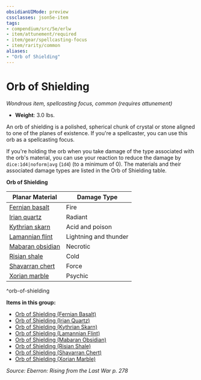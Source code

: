 ```yaml
---
obsidianUIMode: preview
cssclasses: json5e-item
tags:
- compendium/src/5e/erlw
- item/attunement/required
- item/gear/spellcasting-focus
- item/rarity/common
aliases: 
- "Orb of Shielding"
---
```

# Orb of Shielding
*Wondrous item, spellcasting focus, common (requires attunement)*  

- **Weight**: 3.0 lbs.

An orb of shielding is a polished, spherical chunk of crystal or stone aligned to one of the planes of existence. If you're a spellcaster, you can use this orb as a spellcasting focus.

If you're holding the orb when you take damage of the type associated with the orb's material, you can use your reaction to reduce the damage by `dice:1d4|noform|avg` (`1d4`) (to a minimum of 0). The materials and their associated damage types are listed in the Orb of Shielding table.

**Orb of Shielding**

| Planar Material | Damage Type |
|-----------------|-------------|
| [Fernian basalt](2-Mechanics/CLI/items/orb-of-shielding-fernian-basalt-erlw.md) | Fire |
| [Irian quartz](2-Mechanics/CLI/items/orb-of-shielding-irian-quartz-erlw.md) | Radiant |
| [Kythrian skarn](2-Mechanics/CLI/items/orb-of-shielding-kythrian-skarn-erlw.md) | Acid and poison |
| [Lamannian flint](2-Mechanics/CLI/items/orb-of-shielding-lamannian-flint-erlw.md) | Lightning and thunder |
| [Mabaran obsidian](2-Mechanics/CLI/items/orb-of-shielding-mabaran-obsidian-erlw.md) | Necrotic |
| [Risian shale](2-Mechanics/CLI/items/orb-of-shielding-risian-shale-erlw.md) | Cold |
| [Shavarran chert](2-Mechanics/CLI/items/orb-of-shielding-shavarran-chert-erlw.md) | Force |
| [Xorian marble](2-Mechanics/CLI/items/orb-of-shielding-xorian-marble-erlw.md) | Psychic |
^orb-of-shielding

**Items in this group:**

- [Orb of Shielding (Fernian Basalt)](2-Mechanics/CLI/items/orb-of-shielding-fernian-basalt-erlw.md)
- [Orb of Shielding (Irian Quartz)](2-Mechanics/CLI/items/orb-of-shielding-irian-quartz-erlw.md)
- [Orb of Shielding (Kythrian Skarn)](2-Mechanics/CLI/items/orb-of-shielding-kythrian-skarn-erlw.md)
- [Orb of Shielding (Lamannian Flint)](2-Mechanics/CLI/items/orb-of-shielding-lamannian-flint-erlw.md)
- [Orb of Shielding (Mabaran Obsidian)](2-Mechanics/CLI/items/orb-of-shielding-mabaran-obsidian-erlw.md)
- [Orb of Shielding (Risian Shale)](2-Mechanics/CLI/items/orb-of-shielding-risian-shale-erlw.md)
- [Orb of Shielding (Shavarran Chert)](2-Mechanics/CLI/items/orb-of-shielding-shavarran-chert-erlw.md)
- [Orb of Shielding (Xorian Marble)](2-Mechanics/CLI/items/orb-of-shielding-xorian-marble-erlw.md)

*Source: Eberron: Rising from the Last War p. 278*